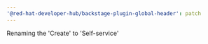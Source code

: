 ```yaml
---
'@red-hat-developer-hub/backstage-plugin-global-header': patch
---
```


Renaming the 'Create' to 'Self-service'
